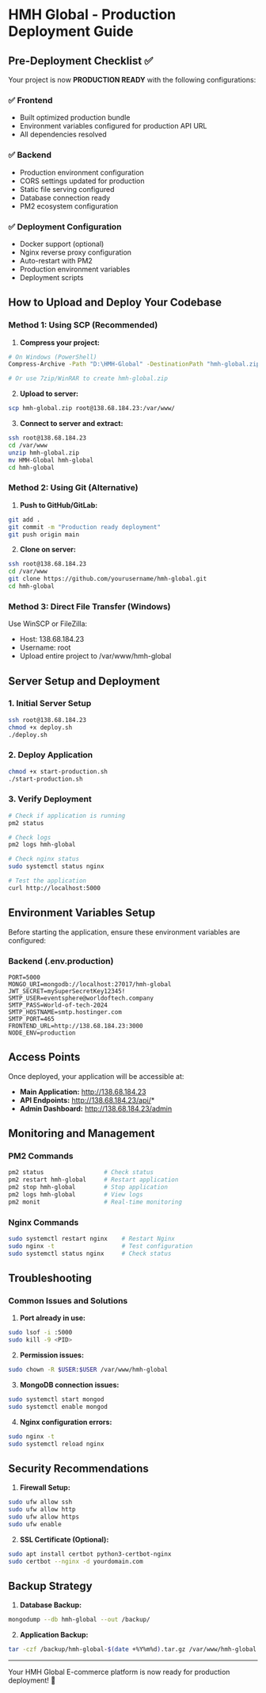# HMH Global - Production Deployment Guide

## Pre-Deployment Checklist ✅

Your project is now **PRODUCTION READY** with the following configurations:

### ✅ Frontend
- Built optimized production bundle
- Environment variables configured for production API URL
- All dependencies resolved

### ✅ Backend
- Production environment configuration
- CORS settings updated for production
- Static file serving configured
- Database connection ready
- PM2 ecosystem configuration

### ✅ Deployment Configuration
- Docker support (optional)
- Nginx reverse proxy configuration
- Auto-restart with PM2
- Production environment variables
- Deployment scripts

## How to Upload and Deploy Your Codebase

### Method 1: Using SCP (Recommended)

1. **Compress your project:**
```bash
# On Windows (PowerShell)
Compress-Archive -Path "D:\HMH-Global" -DestinationPath "hmh-global.zip"

# Or use 7zip/WinRAR to create hmh-global.zip
```

2. **Upload to server:**
```bash
scp hmh-global.zip root@138.68.184.23:/var/www/
```

3. **Connect to server and extract:**
```bash
ssh root@138.68.184.23
cd /var/www
unzip hmh-global.zip
mv HMH-Global hmh-global
cd hmh-global
```

### Method 2: Using Git (Alternative)

1. **Push to GitHub/GitLab:**
```bash
git add .
git commit -m "Production ready deployment"
git push origin main
```

2. **Clone on server:**
```bash
ssh root@138.68.184.23
cd /var/www
git clone https://github.com/yourusername/hmh-global.git
cd hmh-global
```

### Method 3: Direct File Transfer (Windows)

Use WinSCP or FileZilla:
- Host: 138.68.184.23
- Username: root
- Upload entire project to /var/www/hmh-global

## Server Setup and Deployment

### 1. Initial Server Setup
```bash
ssh root@138.68.184.23
chmod +x deploy.sh
./deploy.sh
```

### 2. Deploy Application
```bash
chmod +x start-production.sh
./start-production.sh
```

### 3. Verify Deployment
```bash
# Check if application is running
pm2 status

# Check logs
pm2 logs hmh-global

# Check nginx status
sudo systemctl status nginx

# Test the application
curl http://localhost:5000
```

## Environment Variables Setup

Before starting the application, ensure these environment variables are configured:

### Backend (.env.production)
```
PORT=5000
MONGO_URI=mongodb://localhost:27017/hmh-global
JWT_SECRET=mySuperSecretKey12345!
SMTP_USER=eventsphere@worldoftech.company
SMTP_PASS=World-of-tech-2024
SMTP_HOSTNAME=smtp.hostinger.com
SMTP_PORT=465
FRONTEND_URL=http://138.68.184.23:3000
NODE_ENV=production
```

## Access Points

Once deployed, your application will be accessible at:

- **Main Application:** http://138.68.184.23
- **API Endpoints:** http://138.68.184.23/api/*
- **Admin Dashboard:** http://138.68.184.23/admin

## Monitoring and Management

### PM2 Commands
```bash
pm2 status                 # Check status
pm2 restart hmh-global     # Restart application
pm2 stop hmh-global        # Stop application
pm2 logs hmh-global        # View logs
pm2 monit                  # Real-time monitoring
```

### Nginx Commands
```bash
sudo systemctl restart nginx    # Restart Nginx
sudo nginx -t                   # Test configuration
sudo systemctl status nginx     # Check status
```

## Troubleshooting

### Common Issues and Solutions

1. **Port already in use:**
```bash
sudo lsof -i :5000
sudo kill -9 <PID>
```

2. **Permission issues:**
```bash
sudo chown -R $USER:$USER /var/www/hmh-global
```

3. **MongoDB connection issues:**
```bash
sudo systemctl start mongod
sudo systemctl enable mongod
```

4. **Nginx configuration errors:**
```bash
sudo nginx -t
sudo systemctl reload nginx
```

## Security Recommendations

1. **Firewall Setup:**
```bash
sudo ufw allow ssh
sudo ufw allow http
sudo ufw allow https
sudo ufw enable
```

2. **SSL Certificate (Optional):**
```bash
sudo apt install certbot python3-certbot-nginx
sudo certbot --nginx -d yourdomain.com
```

## Backup Strategy

1. **Database Backup:**
```bash
mongodump --db hmh-global --out /backup/
```

2. **Application Backup:**
```bash
tar -czf /backup/hmh-global-$(date +%Y%m%d).tar.gz /var/www/hmh-global
```

---

Your HMH Global E-commerce platform is now ready for production deployment! 🚀

